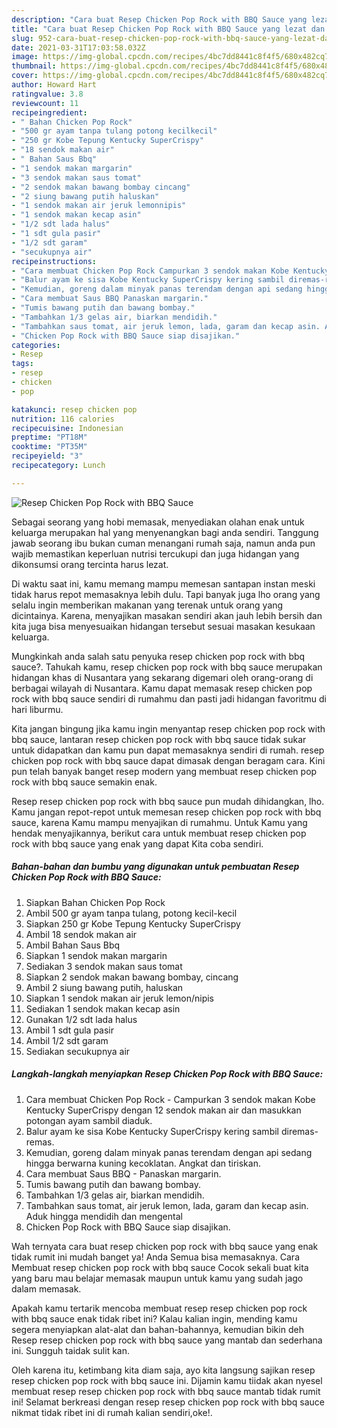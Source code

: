 ```yaml
---
description: "Cara buat Resep Chicken Pop Rock with BBQ Sauce yang lezat dan Mudah Dibuat"
title: "Cara buat Resep Chicken Pop Rock with BBQ Sauce yang lezat dan Mudah Dibuat"
slug: 952-cara-buat-resep-chicken-pop-rock-with-bbq-sauce-yang-lezat-dan-mudah-dibuat
date: 2021-03-31T17:03:58.032Z
image: https://img-global.cpcdn.com/recipes/4bc7dd8441c8f4f5/680x482cq70/resep-chicken-pop-rock-with-bbq-sauce-foto-resep-utama.jpg
thumbnail: https://img-global.cpcdn.com/recipes/4bc7dd8441c8f4f5/680x482cq70/resep-chicken-pop-rock-with-bbq-sauce-foto-resep-utama.jpg
cover: https://img-global.cpcdn.com/recipes/4bc7dd8441c8f4f5/680x482cq70/resep-chicken-pop-rock-with-bbq-sauce-foto-resep-utama.jpg
author: Howard Hart
ratingvalue: 3.8
reviewcount: 11
recipeingredient:
- " Bahan Chicken Pop Rock"
- "500 gr ayam tanpa tulang potong kecilkecil"
- "250 gr Kobe Tepung Kentucky SuperCrispy"
- "18 sendok makan air"
- " Bahan Saus Bbq"
- "1 sendok makan margarin"
- "3 sendok makan saus tomat"
- "2 sendok makan bawang bombay cincang"
- "2 siung bawang putih haluskan"
- "1 sendok makan air jeruk lemonnipis"
- "1 sendok makan kecap asin"
- "1/2 sdt lada halus"
- "1 sdt gula pasir"
- "1/2 sdt garam"
- "secukupnya air"
recipeinstructions:
- "Cara membuat Chicken Pop Rock Campurkan 3 sendok makan Kobe Kentucky SuperCrispy dengan 12 sendok makan air dan masukkan potongan ayam sambil diaduk."
- "Balur ayam ke sisa Kobe Kentucky SuperCrispy kering sambil diremas-remas."
- "Kemudian, goreng dalam minyak panas terendam dengan api sedang hingga berwarna kuning kecoklatan. Angkat dan tiriskan."
- "Cara membuat Saus BBQ Panaskan margarin."
- "Tumis bawang putih dan bawang bombay."
- "Tambahkan 1/3 gelas air, biarkan mendidih."
- "Tambahkan saus tomat, air jeruk lemon, lada, garam dan kecap asin. Aduk hingga mendidih dan mengental"
- "Chicken Pop Rock with BBQ Sauce siap disajikan."
categories:
- Resep
tags:
- resep
- chicken
- pop

katakunci: resep chicken pop 
nutrition: 116 calories
recipecuisine: Indonesian
preptime: "PT18M"
cooktime: "PT35M"
recipeyield: "3"
recipecategory: Lunch

---
```



![Resep Chicken Pop Rock with BBQ Sauce](https://img-global.cpcdn.com/recipes/4bc7dd8441c8f4f5/680x482cq70/resep-chicken-pop-rock-with-bbq-sauce-foto-resep-utama.jpg)

Sebagai seorang yang hobi memasak, menyediakan olahan enak untuk keluarga merupakan hal yang menyenangkan bagi anda sendiri. Tanggung jawab seorang ibu bukan cuman menangani rumah saja, namun anda pun wajib memastikan keperluan nutrisi tercukupi dan juga hidangan yang dikonsumsi orang tercinta harus lezat.

Di waktu  saat ini, kamu memang mampu memesan santapan instan meski tidak harus repot memasaknya lebih dulu. Tapi banyak juga lho orang yang selalu ingin memberikan makanan yang terenak untuk orang yang dicintainya. Karena, menyajikan masakan sendiri akan jauh lebih bersih dan kita juga bisa menyesuaikan hidangan tersebut sesuai masakan kesukaan keluarga. 



Mungkinkah anda salah satu penyuka resep chicken pop rock with bbq sauce?. Tahukah kamu, resep chicken pop rock with bbq sauce merupakan hidangan khas di Nusantara yang sekarang digemari oleh orang-orang di berbagai wilayah di Nusantara. Kamu dapat memasak resep chicken pop rock with bbq sauce sendiri di rumahmu dan pasti jadi hidangan favoritmu di hari liburmu.

Kita jangan bingung jika kamu ingin menyantap resep chicken pop rock with bbq sauce, lantaran resep chicken pop rock with bbq sauce tidak sukar untuk didapatkan dan kamu pun dapat memasaknya sendiri di rumah. resep chicken pop rock with bbq sauce dapat dimasak dengan beragam cara. Kini pun telah banyak banget resep modern yang membuat resep chicken pop rock with bbq sauce semakin enak.

Resep resep chicken pop rock with bbq sauce pun mudah dihidangkan, lho. Kamu jangan repot-repot untuk memesan resep chicken pop rock with bbq sauce, karena Kamu mampu menyajikan di rumahmu. Untuk Kamu yang hendak menyajikannya, berikut cara untuk membuat resep chicken pop rock with bbq sauce yang enak yang dapat Kita coba sendiri.

<!--inarticleads1-->

##### Bahan-bahan dan bumbu yang digunakan untuk pembuatan Resep Chicken Pop Rock with BBQ Sauce:

1. Siapkan  Bahan Chicken Pop Rock
1. Ambil 500 gr ayam tanpa tulang, potong kecil-kecil
1. Siapkan 250 gr Kobe Tepung Kentucky SuperCrispy
1. Ambil 18 sendok makan air
1. Ambil  Bahan Saus Bbq
1. Siapkan 1 sendok makan margarin
1. Sediakan 3 sendok makan saus tomat
1. Siapkan 2 sendok makan bawang bombay, cincang
1. Ambil 2 siung bawang putih, haluskan
1. Siapkan 1 sendok makan air jeruk lemon/nipis
1. Sediakan 1 sendok makan kecap asin
1. Gunakan 1/2 sdt lada halus
1. Ambil 1 sdt gula pasir
1. Ambil 1/2 sdt garam
1. Sediakan secukupnya air




<!--inarticleads2-->

##### Langkah-langkah menyiapkan Resep Chicken Pop Rock with BBQ Sauce:

1. Cara membuat Chicken Pop Rock - Campurkan 3 sendok makan Kobe Kentucky SuperCrispy dengan 12 sendok makan air dan masukkan potongan ayam sambil diaduk.
1. Balur ayam ke sisa Kobe Kentucky SuperCrispy kering sambil diremas-remas.
1. Kemudian, goreng dalam minyak panas terendam dengan api sedang hingga berwarna kuning kecoklatan. Angkat dan tiriskan.
1. Cara membuat Saus BBQ - Panaskan margarin.
1. Tumis bawang putih dan bawang bombay.
1. Tambahkan 1/3 gelas air, biarkan mendidih.
1. Tambahkan saus tomat, air jeruk lemon, lada, garam dan kecap asin. Aduk hingga mendidih dan mengental
1. Chicken Pop Rock with BBQ Sauce siap disajikan.




Wah ternyata cara buat resep chicken pop rock with bbq sauce yang enak tidak rumit ini mudah banget ya! Anda Semua bisa memasaknya. Cara Membuat resep chicken pop rock with bbq sauce Cocok sekali buat kita yang baru mau belajar memasak maupun untuk kamu yang sudah jago dalam memasak.

Apakah kamu tertarik mencoba membuat resep resep chicken pop rock with bbq sauce enak tidak ribet ini? Kalau kalian ingin, mending kamu segera menyiapkan alat-alat dan bahan-bahannya, kemudian bikin deh Resep resep chicken pop rock with bbq sauce yang mantab dan sederhana ini. Sungguh taidak sulit kan. 

Oleh karena itu, ketimbang kita diam saja, ayo kita langsung sajikan resep resep chicken pop rock with bbq sauce ini. Dijamin kamu tiidak akan nyesel membuat resep resep chicken pop rock with bbq sauce mantab tidak rumit ini! Selamat berkreasi dengan resep resep chicken pop rock with bbq sauce nikmat tidak ribet ini di rumah kalian sendiri,oke!.

